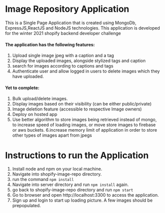 
# Image Repository Application
This is a Single Page Application that is created using MongoDb, ExpressJS,ReactJS and NodeJS technologies. This application is developed for the winter 2021 shopify backend developer challenge

#### The application has the following features:
1. Upload single image jpeg with a caption and a tag
2. Display the uploaded images, alongside stylized tags and caption
3. search for images according to captions and tags 
4. Authenticate user and allow logged in users to delete images which they have uploaded.


#### Yet to complete:
1. Bulk upload/delete images.
2. Display images based on their visibility (can be either public/private)
3. Image deletion feature (accessible to respective Image owners)
4. Deploy on hosted app 
5. Use better algorithm to store images being retrieved instead of mongo, to increase speed of loading images,
or move store images to firebase or aws buckets.
6.increase memory limit of application in order to store other types of images apart from jpegs

# Instructions to run the Application
1. Install node and npm on your local machine.
2. Navigate into shopify-image-repo directory.
2. run the command `npm install`
3. Navigate into server directory and run `npm install` again.
4. go back to shopify-image-repo directory and run `npm start`
5. Go to browser and open http://localhost:3300 to access the application.
6. Sign up and login to start up loading picture. A few images should be prepopulated.

